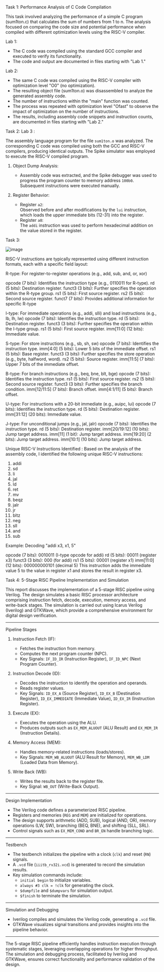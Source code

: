 

Task 1: Performance Analysis of C Code Compilation

This task involved analyzing the performance of a simple C program (sum1ton.c) that calculates the sum of numbers from 1 to n. The analysis focused on comparing the code size and potential performance when compiled with different optimization levels using the RISC-V compiler.

Lab 1:

* The C code was compiled using the standard GCC compiler and executed to verify its functionality.
* The code and output are documented in files starting with "Lab 1."

Lab 2:

* The same C code was compiled using the RISC-V compiler with optimization level "O0" (no optimization).
* The resulting object file (sum1ton.o) was disassembled to analyze the generated assembly code.
* The number of instructions within the "main" function was counted.
* The process was repeated with optimization level "Ofast" to observe the impact of optimization on the number of instructions.
* The results, including assembly code snippets and instruction counts, are documented in files starting with "Lab 2."

Task 2:
Lab 3 :

The assembly language program for the file `sum1ton.o` was analyzed. The corresponding C code was compiled using both the GCC and RISC-V compilers, producing identical outputs. The Spike simulator was employed to execute the RISC-V compiled program. 


1. Object Dump Analysis:
   - Assembly code was extracted, and the Spike debugger was used to progress the program counter to memory address `100b0`. Subsequent instructions were executed manually.  

2. Register Behavior: 
   - Register `a2`:  
     Observed before and after modifications by the `lui` instruction, which loads the upper immediate bits (12-31) into the register.  
   - Register `a0`:  
     The `addi` instruction was used to perform hexadecimal addition on the value stored in the register.


Task 3:

![image](https://github.com/user-attachments/assets/26aab526-da87-4cc2-bda4-5976b1ddb326)



RISC-V instructions are typically represented using different instruction formats, each with a specific field layout:

R-type: For register-to-register operations (e.g., add, sub, and, or, xor)

opcode (7 bits): Identifies the instruction type (e.g., 0110011 for R-type).
rd (5 bits): Destination register.
funct3 (3 bits): Further specifies the operation within the R-type group.
rs1 (5 bits): First source register.
rs2 (5 bits): Second source register.
funct7 (7 bits): Provides additional information for specific R-type

I-type: For immediate operations (e.g., addi, slli) and load instructions (e.g., lb, lh, lw)
opcode (7 bits): Identifies the instruction type.
rd (5 bits): Destination register.
funct3 (3 bits): Further specifies the operation within the I-type group.
rs1 (5 bits): First source register.
imm[11:0] (12 bits): Immediate value.

S-type: For store instructions (e.g., sb, sh, sw)
opcode (7 bits): Identifies the instruction type.
imm[4:0] (5 bits): Lower 5 bits of the immediate offset.
rs1 (5 bits): Base register.
funct3 (3 bits): Further specifies the store operation (e.g., byte, halfword, word).
rs2 (5 bits): Source register.
imm[11:5] (7 bits): Upper 7 bits of the immediate offset.

B-type: For branch instructions (e.g., beq, bne, blt, bge)
opcode (7 bits): Identifies the instruction type.
rs1 (5 bits): First source register.
rs2 (5 bits): Second source register.
funct3 (3 bits): Further specifies the branch condition.
imm[12/11:5] (7 bits): Branch offset.
imm[4:1/11] (5 bits): Branch offset.

U-type: For instructions with a 20-bit immediate (e.g., auipc, lui)
opcode (7 bits): Identifies the instruction type.
rd (5 bits): Destination register.
imm[31:12] (20 bits): Immediate value.

J-type: For unconditional jumps (e.g., jal, jalr)
opcode (7 bits): Identifies the instruction type.
rd (5 bits): Destination register.
imm[20/19:12] (10 bits): Jump target address.
imm[11] (1 bit): Jump target address.
imm[19:20] (2 bits): Jump target address.
imm[10:1] (10 bits): Jump target address.

Unique RISC-V Instructions Identified :
Based on the analysis of the assembly code, I identified the following unique RISC-V instructions:

1.	addi
2.	sd
3.	li
4.	jal
5.	ld
6.	ret
7.	mv
8.	beqz
9.	jalr
10.	jr
11.	bltz
12.	neg
13.	sll
14.	and
15.	sub


Example: Decoding "addi x3, x1, 5"

opcode (7 bits): 0010011 (I-type opcode for addi)
rd (5 bits): 00011 (register x3)
funct3 (3 bits): 000 (for addi)
rs1 (5 bits): 00001 (register x1)
imm[11:0] (12 bits): 000000000101 (decimal 5)
This instruction adds the immediate value 5 to the value in register x1 and stores the result in register x3.

Task 4:
5-Stage RISC Pipeline Implementation and Simulation

This report discusses the implementation of a 5-stage RISC pipeline using Verilog. The design simulates a basic RISC processor architecture comprising instruction fetch, decode, execution, memory access, and write-back stages. The simulation is carried out using Icarus Verilog (Iverilog) and GTKWave, which provide a comprehensive environment for digital design verification.

---

Pipeline Stages

1. Instruction Fetch (IF):
   - Fetches the instruction from memory.
   - Computes the next program counter (NPC).
   - Key Signals: `IF_ID_IR` (Instruction Register), `IF_ID_NPC` (Next Program Counter).

2. Instruction Decode (ID):
   - Decodes the instruction to identify the operation and operands.
   - Reads register values.
   - Key Signals: `ID_EX_A` (Source Register), `ID_EX_B` (Destination Register), `ID_EX_IMMEDIATE` (Immediate Value), `ID_EX_IR` (Instruction Register).

3. Execute (EX):
   - Executes the operation using the ALU.
   - Produces outputs such as `EX_MEM_ALUOUT` (ALU Result) and `EX_MEM_IR` (Instruction Details).

4. Memory Access (MEM):
   - Handles memory-related instructions (loads/stores).
   - Key Signals: `MEM_WB_ALUOUT` (ALU Result for Memory), `MEM_WB_LDM` (Loaded Data from Memory).

5. Write Back (WB):
   - Writes the results back to the register file.
   - Key Signal: `WB_OUT` (Write-Back Output).

---

Design Implementation
- The Verilog code defines a parameterized RISC pipeline.
- Registers and memories (`REG` and `MEM`) are initialized for operations.
- The design supports arithmetic (ADD, SUB), logical (AND, OR), memory operations (LW, SW), branching (BEQ, BNE), and shifting (SLL, SRL).
- Control signals such as `EX_MEM_COND` and `BR_EN` handle branching logic.

---

Testbench
- The testbench initializes the pipeline with a clock (`clk`) and reset (`RN`) signals.
- A `.vcd` file (`iiitb_rv32i.vcd`) is generated to record the simulation results.
- Key simulation commands include:
  - `initial begin` to initialize variables.
  - `always #3 clk = !clk` for generating the clock.
  - `$dumpfile` and `$dumpvars` for simulation output.
  - `$finish` to terminate the simulation.

---

Simulation and Debugging
- Iverilog compiles and simulates the Verilog code, generating a `.vcd` file.
- GTKWave visualizes signal transitions and provides insights into the pipeline behavior.

---

The 5-stage RISC pipeline efficiently handles instruction execution through systematic stages, leveraging overlapping operations for higher throughput. The simulation and debugging process, facilitated by Iverilog and GTKWave, ensures correct functionality and performance validation of the design.




